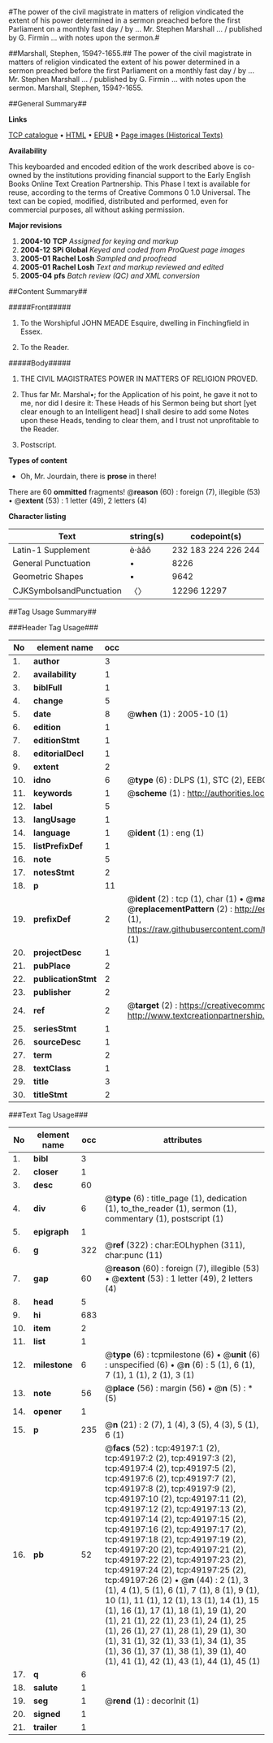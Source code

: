 #The power of the civil magistrate in matters of religion vindicated the extent of his power determined in a sermon preached before the first Parliament on a monthly fast day / by ... Mr. Stephen Marshall ... / published by G. Firmin ... with notes upon the sermon.#

##Marshall, Stephen, 1594?-1655.##
The power of the civil magistrate in matters of religion vindicated the extent of his power determined in a sermon preached before the first Parliament on a monthly fast day / by ... Mr. Stephen Marshall ... / published by G. Firmin ... with notes upon the sermon.
Marshall, Stephen, 1594?-1655.

##General Summary##

**Links**

[TCP catalogue](http://www.ota.ox.ac.uk/tcp/)  • 
[HTML](http://tei.it.ox.ac.uk/tcp/Texts-HTML/free/A52/A52048.html)  • 
[EPUB](http://tei.it.ox.ac.uk/tcp/Texts-EPUB/free/A52/A52048.epub) • 
[Page images (Historical Texts)](https://data.historicaltexts.jisc.ac.uk/view?pubId=eebo-11790866e&pageId=eebo-11790866e-49197-1)

**Availability**

This keyboarded and encoded edition of the
	       work described above is co-owned by the institutions
	       providing financial support to the Early English Books
	       Online Text Creation Partnership. This Phase I text is
	       available for reuse, according to the terms of Creative
	       Commons 0 1.0 Universal. The text can be copied,
	       modified, distributed and performed, even for
	       commercial purposes, all without asking permission.

**Major revisions**

1. __2004-10__ __TCP__ *Assigned for keying and markup*
1. __2004-12__ __SPi Global__ *Keyed and coded from ProQuest page images*
1. __2005-01__ __Rachel Losh__ *Sampled and proofread*
1. __2005-01__ __Rachel Losh__ *Text and markup reviewed and edited*
1. __2005-04__ __pfs__ *Batch review (QC) and XML conversion*

##Content Summary##

#####Front#####

1. To the Worshipful JOHN MEADE Esquire, dwelling in Finchingfield in Essex.

1. To the Reader.

#####Body#####

1. THE CIVIL MAGISTRATES POWER IN MATTERS OF RELIGION PROVED.

1. Thus far Mr. Marshal•; for the Application of his point, he gave it not to me, nor did I desire it: These Heads of his Sermon being but short [yet clear enough to an Intelligent head] I shall desire to add some Notes upon these Heads, tending to clear them, and I trust not unprofitable to the Reader.

1. Postscript.

**Types of content**

  * Oh, Mr. Jourdain, there is **prose** in there!

There are 60 **ommitted** fragments! 
 @__reason__ (60) : foreign (7), illegible (53)  •  @__extent__ (53) : 1 letter (49), 2 letters (4)

**Character listing**


|Text|string(s)|codepoint(s)|
|---|---|---|
|Latin-1 Supplement|è·àâô|232 183 224 226 244|
|General Punctuation|•|8226|
|Geometric Shapes|▪|9642|
|CJKSymbolsandPunctuation|〈〉|12296 12297|

##Tag Usage Summary##

###Header Tag Usage###

|No|element name|occ|attributes|
|---|---|---|---|
|1.|__author__|3||
|2.|__availability__|1||
|3.|__biblFull__|1||
|4.|__change__|5||
|5.|__date__|8| @__when__ (1) : 2005-10 (1)|
|6.|__edition__|1||
|7.|__editionStmt__|1||
|8.|__editorialDecl__|1||
|9.|__extent__|2||
|10.|__idno__|6| @__type__ (6) : DLPS (1), STC (2), EEBO-CITATION (1), OCLC (1), VID (1)|
|11.|__keywords__|1| @__scheme__ (1) : http://authorities.loc.gov/ (1)|
|12.|__label__|5||
|13.|__langUsage__|1||
|14.|__language__|1| @__ident__ (1) : eng (1)|
|15.|__listPrefixDef__|1||
|16.|__note__|5||
|17.|__notesStmt__|2||
|18.|__p__|11||
|19.|__prefixDef__|2| @__ident__ (2) : tcp (1), char (1)  •  @__matchPattern__ (2) : ([0-9\-]+):([0-9IVX]+) (1), (.+) (1)  •  @__replacementPattern__ (2) : http://eebo.chadwyck.com/downloadtiff?vid=$1&page=$2 (1), https://raw.githubusercontent.com/textcreationpartnership/Texts/master/tcpchars.xml#$1 (1)|
|20.|__projectDesc__|1||
|21.|__pubPlace__|2||
|22.|__publicationStmt__|2||
|23.|__publisher__|2||
|24.|__ref__|2| @__target__ (2) : https://creativecommons.org/publicdomain/zero/1.0/ (1), http://www.textcreationpartnership.org/docs/. (1)|
|25.|__seriesStmt__|1||
|26.|__sourceDesc__|1||
|27.|__term__|2||
|28.|__textClass__|1||
|29.|__title__|3||
|30.|__titleStmt__|2||


###Text Tag Usage###

|No|element name|occ|attributes|
|---|---|---|---|
|1.|__bibl__|3||
|2.|__closer__|1||
|3.|__desc__|60||
|4.|__div__|6| @__type__ (6) : title_page (1), dedication (1), to_the_reader (1), sermon (1), commentary (1), postscript (1)|
|5.|__epigraph__|1||
|6.|__g__|322| @__ref__ (322) : char:EOLhyphen (311), char:punc (11)|
|7.|__gap__|60| @__reason__ (60) : foreign (7), illegible (53)  •  @__extent__ (53) : 1 letter (49), 2 letters (4)|
|8.|__head__|5||
|9.|__hi__|683||
|10.|__item__|2||
|11.|__list__|1||
|12.|__milestone__|6| @__type__ (6) : tcpmilestone (6)  •  @__unit__ (6) : unspecified (6)  •  @__n__ (6) : 5 (1), 6 (1), 7 (1), 1 (1), 2 (1), 3 (1)|
|13.|__note__|56| @__place__ (56) : margin (56)  •  @__n__ (5) : * (5)|
|14.|__opener__|1||
|15.|__p__|235| @__n__ (21) : 2 (7), 1 (4), 3 (5), 4 (3), 5 (1), 6 (1)|
|16.|__pb__|52| @__facs__ (52) : tcp:49197:1 (2), tcp:49197:2 (2), tcp:49197:3 (2), tcp:49197:4 (2), tcp:49197:5 (2), tcp:49197:6 (2), tcp:49197:7 (2), tcp:49197:8 (2), tcp:49197:9 (2), tcp:49197:10 (2), tcp:49197:11 (2), tcp:49197:12 (2), tcp:49197:13 (2), tcp:49197:14 (2), tcp:49197:15 (2), tcp:49197:16 (2), tcp:49197:17 (2), tcp:49197:18 (2), tcp:49197:19 (2), tcp:49197:20 (2), tcp:49197:21 (2), tcp:49197:22 (2), tcp:49197:23 (2), tcp:49197:24 (2), tcp:49197:25 (2), tcp:49197:26 (2)  •  @__n__ (44) : 2 (1), 3 (1), 4 (1), 5 (1), 6 (1), 7 (1), 8 (1), 9 (1), 10 (1), 11 (1), 12 (1), 13 (1), 14 (1), 15 (1), 16 (1), 17 (1), 18 (1), 19 (1), 20 (1), 21 (1), 22 (1), 23 (1), 24 (1), 25 (1), 26 (1), 27 (1), 28 (1), 29 (1), 30 (1), 31 (1), 32 (1), 33 (1), 34 (1), 35 (1), 36 (1), 37 (1), 38 (1), 39 (1), 40 (1), 41 (1), 42 (1), 43 (1), 44 (1), 45 (1)|
|17.|__q__|6||
|18.|__salute__|1||
|19.|__seg__|1| @__rend__ (1) : decorInit (1)|
|20.|__signed__|1||
|21.|__trailer__|1||
